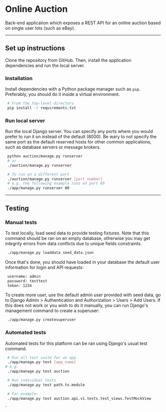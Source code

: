 Online Auction
=======
Back-end application which exposes a REST API for an online auction based on
single user lots (such as eBay).

--------

## Set up instructions
Clone the repository from GitHub. Then, install the application dependencies 
and run the local server.

### Installation
Install dependencies with a Python package manager such as `pip`. 
Preferably, you should do it inside a virtual environment.
```bash
 # From the top-level directory
 pip install -r requirements.txt
```

### Run local server
Run the local Django server. You can specify any ports where you would prefer 
to run it on instead of the default (8000). Be wary to not specify the same
port as the default reserved hosts for other common applications, such as 
database servers or message brokers.
```bash
 python auction/manage.py runserver
 # or
 ./auction/manage.py runserver

 # To run on a different port
 ./auction/manage.py runserver [port_number]
 # e.g. the following example runs on port 80
 ./app/manage.py runserver 80
```

--------

## Testing
### Manual tests
To test locally, load seed data to provide testing fixtures. Note that this 
command should be ran on an empty database, otherwise you may get integrity
errors from data conflicts due to unique fields constraints.
```bash
 ./app/manage.py loaddata seed_data.json
```
Once that's done, you should have loaded in your database the default user 
information for login and API requests:
```bash
 username: admin
 password: testtest
 token: 1234
```
To create more user, use the default admin user provided with seed data, 
go to Django Admin > Authentication and Authorization > Users > Add Users. 
If this does not work or you wish to do it manually, you can run Django's 
management command to create a superuser:
```bash
 ./app/manage.py createsuperuser
``` 

### Automated tests
Automated tests for this platform can be ran using Django's usual test command.
```bash
 # Run all test suite for an app
 ./app/manage.py test [app_name]
# e.g.
 ./app/manage.py test auction

 # Run individual tests
 ./app/manage.py test path.to.module

 # For example:
 ./app/manage.py test auction.api.v1.tests.test_views.TestMockView
```
`